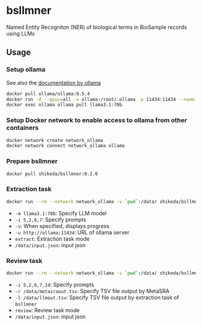 # bsllmner
Named Entity Recogniton (NER) of biological terms in BioSample records using LLMs

## Usage
### Setup ollama
See also the [documentation by ollama](https://hub.docker.com/r/ollama/ollama)
```sh
docker pull ollama/ollama:0.5.4
docker run -d --gpus=all -v ollama:/root/.ollama -p 11434:11434 --name ollama ollama/ollama:0.5.4
docker exec ollama ollama pull llama3.1:70b
```

### Setup Docker network to enable access to ollama from other containers
```sh
docker network create network_ollama
docker network connect network_ollama ollama
```

### Prepare bsllmner
```sh
docker pull shikeda/bsllmner:0.2.0
```

### Extraction task
```sh
docker run --rm --network network_ollama -v `pwd`:/data/ shikeda/bsllmner:0.2.0 -m llama3.1:70b -i 5,2,6,7 -v -u http://ollama:11434 extract /data/input.json
```
- `-m llama3.1:70b`: Specify LLM model
- `-i 5,2,6,7`: Specify prompts
- `-v`: When specified, displays progress
- `-u http://ollama:11434`: URL of ollama server
- `extract`: Extraction task mode
- `/data/input.json`: input json


### Review task
```sh
docker run --rm --network network_ollama -v `pwd`:/data/ shikeda/bsllmner:0.2.0 -m llama3:8b -i 5,2,6,7,14 -r /data/metasraout.tsv -l /data/llmout.tsv -u http://ollama:11434 review /data/input.json
```
- `-i 5,2,6,7,14`: Specify prompts
- `-r /data/metasraout.tsv`: Specify TSV file output by MetaSRA
- `-l /data/llmout.tsv`: Specify TSV file output by extraction task of `bsllmner`
- `review`: Review task mode
- `/data/input.json`: input json
